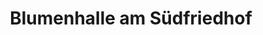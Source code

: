 ---
title: "Blumenhalle am Südfriedhof"
url: /leipzig/blumenhalle-am-suedfriedhof/
shop: Garten-Center
---
